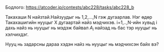 Бодлого: https://atcoder.jp/contests/abc228/tasks/abc228_b

Такахаши N найзтай.Найзуудыг нь 1,2,...,N гэж дугаарлав.
Нэг өдөр Такахашигийн нууцыг Х дугаартай найз мэдчихэв.
i=1,..,N-ийн хувьд i дахь найз нь нууцыг нь мэдэж байвал $A_i$ найзад нь бас тэр нууцыг нь хэлчихдэг.

Нууц нь задарсны дараа хэдэн найз нь нууцыг нь мэдчихсэн байх вэ?